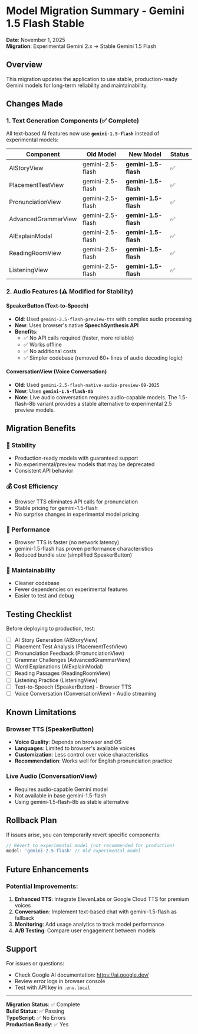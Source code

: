 # Model Migration Summary - Gemini 1.5 Flash Stable

**Date**: November 1, 2025  
**Migration**: Experimental Gemini 2.x → Stable Gemini 1.5 Flash

## Overview

This migration updates the application to use stable, production-ready Gemini models for long-term reliability and maintainability.

## Changes Made

### 1. Text Generation Components (✅ Complete)

All text-based AI features now use **`gemini-1.5-flash`** instead of experimental models:

| Component | Old Model | New Model | Status |
|-----------|-----------|-----------|--------|
| AIStoryView | gemini-2.5-flash | **gemini-1.5-flash** | ✅ |
| PlacementTestView | gemini-2.5-flash | **gemini-1.5-flash** | ✅ |
| PronunciationView | gemini-2.5-flash | **gemini-1.5-flash** | ✅ |
| AdvancedGrammarView | gemini-2.5-flash | **gemini-1.5-flash** | ✅ |
| AIExplainModal | gemini-2.5-flash | **gemini-1.5-flash** | ✅ |
| ReadingRoomView | gemini-2.5-flash | **gemini-1.5-flash** | ✅ |
| ListeningView | gemini-2.5-flash | **gemini-1.5-flash** | ✅ |

### 2. Audio Features (⚠️ Modified for Stability)

#### SpeakerButton (Text-to-Speech)
- **Old**: Used `gemini-2.5-flash-preview-tts` with complex audio processing
- **New**: Uses browser's native **SpeechSynthesis API**
- **Benefits**:
  - ✅ No API calls required (faster, more reliable)
  - ✅ Works offline
  - ✅ No additional costs
  - ✅ Simpler codebase (removed 60+ lines of audio decoding logic)

#### ConversationView (Voice Conversation)
- **Old**: Used `gemini-2.5-flash-native-audio-preview-09-2025`
- **New**: Uses **`gemini-1.5-flash-8b`**
- **Note**: Live audio conversation requires audio-capable models. The 1.5-flash-8b variant provides a stable alternative to experimental 2.5 preview models.

## Migration Benefits

### 🎯 Stability
- Production-ready models with guaranteed support
- No experimental/preview models that may be deprecated
- Consistent API behavior

### 💰 Cost Efficiency
- Browser TTS eliminates API calls for pronunciation
- Stable pricing for gemini-1.5-flash
- No surprise changes in experimental model pricing

### 🚀 Performance
- Browser TTS is faster (no network latency)
- gemini-1.5-flash has proven performance characteristics
- Reduced bundle size (simplified SpeakerButton)

### 🔧 Maintainability
- Cleaner codebase
- Fewer dependencies on experimental features
- Easier to test and debug

## Testing Checklist

Before deploying to production, test:

- [ ] AI Story Generation (AIStoryView)
- [ ] Placement Test Analysis (PlacementTestView)
- [ ] Pronunciation Feedback (PronunciationView)
- [ ] Grammar Challenges (AdvancedGrammarView)
- [ ] Word Explanations (AIExplainModal)
- [ ] Reading Passages (ReadingRoomView)
- [ ] Listening Practice (ListeningView)
- [ ] Text-to-Speech (SpeakerButton) - Browser TTS
- [ ] Voice Conversation (ConversationView) - Audio streaming

## Known Limitations

### Browser TTS (SpeakerButton)
- **Voice Quality**: Depends on browser and OS
- **Languages**: Limited to browser's available voices
- **Customization**: Less control over voice characteristics
- **Recommendation**: Works well for English pronunciation practice

### Live Audio (ConversationView)
- Requires audio-capable Gemini model
- Not available in base gemini-1.5-flash
- Using gemini-1.5-flash-8b as stable alternative

## Rollback Plan

If issues arise, you can temporarily revert specific components:

```typescript
// Revert to experimental model (not recommended for production)
model: 'gemini-2.5-flash' // Old experimental model
```

## Future Enhancements

### Potential Improvements:
1. **Enhanced TTS**: Integrate ElevenLabs or Google Cloud TTS for premium voices
2. **Conversation**: Implement text-based chat with gemini-1.5-flash as fallback
3. **Monitoring**: Add usage analytics to track model performance
4. **A/B Testing**: Compare user engagement between models

## Support

For issues or questions:
- Check Google AI documentation: https://ai.google.dev/
- Review error logs in browser console
- Test with API key in `.env.local`

---

**Migration Status**: ✅ Complete  
**Build Status**: ✅ Passing  
**TypeScript**: ✅ No Errors  
**Production Ready**: ✅ Yes
